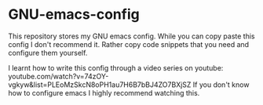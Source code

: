 # GNU-emacs-config
This repository stores my GNU emacs config. 
While you can copy paste this config I don't recommend it. Rather copy code snippets that you need and configure them yourself. 

I learnt how to write this config through a video series on youtube:
youtube.com/watch?v=74zOY-vgkyw&list=PLEoMzSkcN8oPH1au7H6B7bBJ4ZO7BXjSZ
If you don't know how to configure emacs I highly recommend watching this.

